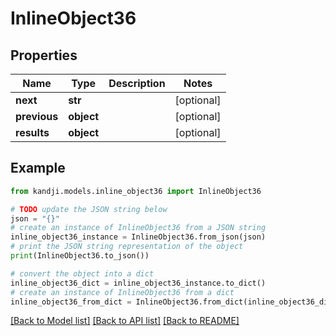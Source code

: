 # InlineObject36


## Properties

Name | Type | Description | Notes
------------ | ------------- | ------------- | -------------
**next** | **str** |  | [optional] 
**previous** | **object** |  | [optional] 
**results** | **object** |  | [optional] 

## Example

```python
from kandji.models.inline_object36 import InlineObject36

# TODO update the JSON string below
json = "{}"
# create an instance of InlineObject36 from a JSON string
inline_object36_instance = InlineObject36.from_json(json)
# print the JSON string representation of the object
print(InlineObject36.to_json())

# convert the object into a dict
inline_object36_dict = inline_object36_instance.to_dict()
# create an instance of InlineObject36 from a dict
inline_object36_from_dict = InlineObject36.from_dict(inline_object36_dict)
```
[[Back to Model list]](../README.md#documentation-for-models) [[Back to API list]](../README.md#documentation-for-api-endpoints) [[Back to README]](../README.md)


